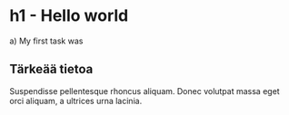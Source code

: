 # h1 - Hello world
a) My first task was
## Tärkeää tietoa
Suspendisse pellentesque rhoncus aliquam. Donec volutpat massa eget orci aliquam, a ultrices urna lacinia.
